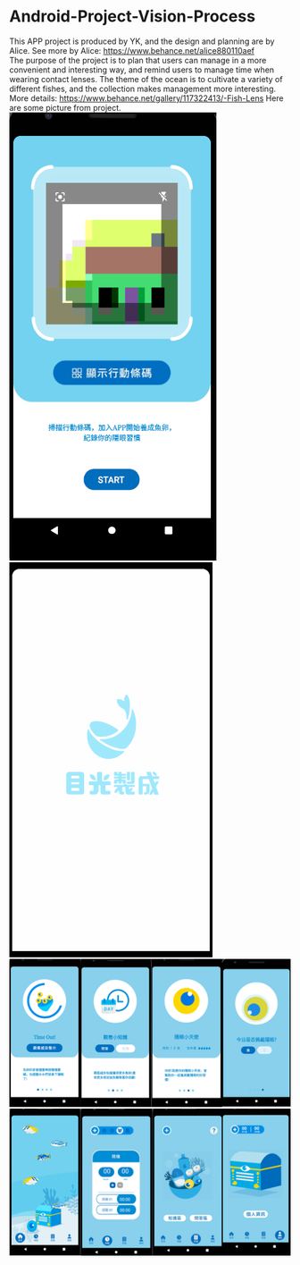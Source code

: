 # Android-Project-Vision-Process
This APP project is produced by YK, and the design and planning are by Alice. 
See more by Alice: https://www.behance.net/alice880110aef   
The purpose of the project is to plan that users can manage in a more convenient and interesting way, and remind users to manage time when wearing contact lenses. The theme of the ocean is to cultivate a variety of different fishes, and the collection makes management more interesting.  
More details: https://www.behance.net/gallery/117322413/-Fish-Lens
Here are some picture from project.  
![image](https://github.com/YK0824/Android-Project-Vision-Process/blob/main/1.PNG)  
![image](https://github.com/YK0824/Android-Project-Vision-Process/blob/main/2.PNG)  
![image](https://github.com/YK0824/Android-Project-Vision-Process/blob/main/3.png)  
![image](https://github.com/YK0824/Android-Project-Vision-Process/blob/main/4.png)  